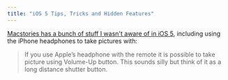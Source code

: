 ```yaml
---
title: "iOS 5 Tips, Tricks and Hidden Features"
---
```

<p><a href="http://www.macstories.net/tutorials/ios-5-tips-tricks-hidden-features/">Macstories has a bunch of stuff I wasn't aware of in iOS 5</a>, including using the iPhone headphones to take pictures with:</p>
<blockquote><p>If you use Apple’s headphone with the remote it is possible to take picture using Volume-Up button. This sounds silly but think of it as a long distance shutter button.</p></blockquote>
